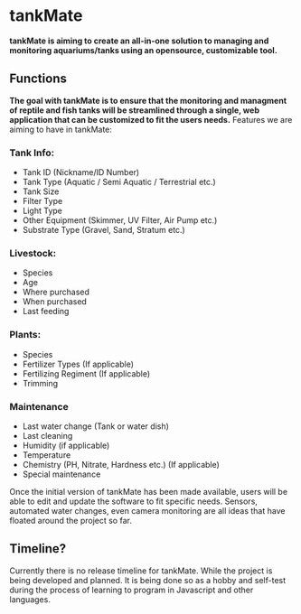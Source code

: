# tankMate
__tankMate is aiming to create an all-in-one solution to managing and monitoring aquariums/tanks using an opensource, customizable tool.__


## Functions
__The goal with tankMate is to ensure that the monitoring and managment of reptile and fish tanks will be streamlined through a single, web application that can be customized to fit the users needs.__
Features we are aiming to have in tankMate:

### Tank Info:
* Tank ID (Nickname/ID Number)
* Tank Type (Aquatic / Semi Aquatic / Terrestrial etc.)
* Tank Size
* Filter Type
* Light Type
* Other Equipment (Skimmer, UV Filter, Air Pump etc.)
* Substrate Type (Gravel, Sand, Stratum etc.)

### Livestock:
* Species
* Age
* Where purchased
* When purchased
* Last feeding

### Plants:
* Species
* Fertilizer Types (If applicable)
* Fertilizing Regiment (If applicable)
* Trimming

### Maintenance
* Last water change (Tank or water dish)
* Last cleaning
* Humidity (if applicable)
* Temperature
* Chemistry (PH, Nitrate, Hardness etc.) (If applicable)
* Special maintenance

Once the initial version of tankMate has been made available, users will be able to edit and update the software to fit specific needs. Sensors, automated water changes, even camera monitoring are all ideas that have floated around the project so far.

## Timeline?

Currently there is no release timeline for tankMate. While the project is being developed and planned. It is being done so as a hobby and self-test during the process of learning to program in Javascript and other languages.